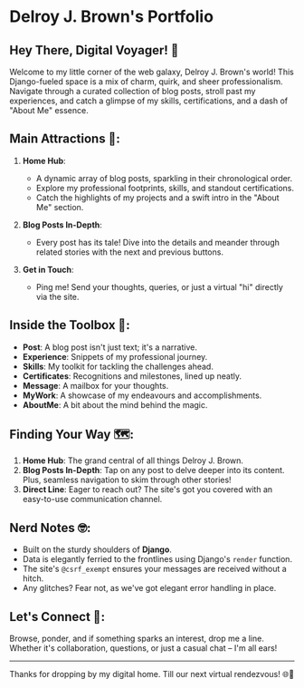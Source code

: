 # Delroy J. Brown's Portfolio

## Hey There, Digital Voyager! 👋

Welcome to my little corner of the web galaxy, Delroy J. Brown's world! This Django-fueled space is a mix of charm, quirk, and sheer professionalism. Navigate through a curated collection of blog posts, stroll past my experiences, and catch a glimpse of my skills, certifications, and a dash of "About Me" essence.

## Main Attractions 🌟:

1. **Home Hub**:
   - A dynamic array of blog posts, sparkling in their chronological order.
   - Explore my professional footprints, skills, and standout certifications.
   - Catch the highlights of my projects and a swift intro in the "About Me" section.
   
2. **Blog Posts In-Depth**:
   - Every post has its tale! Dive into the details and meander through related stories with the next and previous buttons.

3. **Get in Touch**:
   - Ping me! Send your thoughts, queries, or just a virtual "hi" directly via the site.

## Inside the Toolbox 🧰:

- **Post**: A blog post isn't just text; it's a narrative.
- **Experience**: Snippets of my professional journey.
- **Skills**: My toolkit for tackling the challenges ahead.
- **Certificates**: Recognitions and milestones, lined up neatly.
- **Message**: A mailbox for your thoughts.
- **MyWork**: A showcase of my endeavours and accomplishments.
- **AboutMe**: A bit about the mind behind the magic.

## Finding Your Way 🗺:

1. **Home Hub**: The grand central of all things Delroy J. Brown.
2. **Blog Posts In-Depth**: Tap on any post to delve deeper into its content. Plus, seamless navigation to skim through other stories!
3. **Direct Line**: Eager to reach out? The site's got you covered with an easy-to-use communication channel.

## Nerd Notes 🤓:

- Built on the sturdy shoulders of **Django**.
- Data is elegantly ferried to the frontlines using Django's `render` function.
- The site's `@csrf_exempt` ensures your messages are received without a hitch.
- Any glitches? Fear not, as we've got elegant error handling in place.

## Let's Connect 🤝:

Browse, ponder, and if something sparks an interest, drop me a line. Whether it's collaboration, questions, or just a casual chat – I'm all ears!

---

Thanks for dropping by my digital home. Till our next virtual rendezvous! 🌐👋